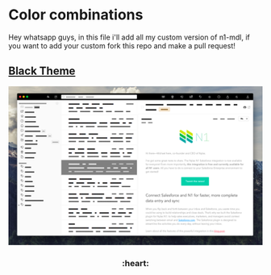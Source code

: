 # Color combinations
Hey whatsapp guys, in this file i'll add all my custom version of n1-mdl, if you want to add your custom fork this repo and make a pull request!

## [Black Theme](https://github.com/Rawnly/n1-mdl/blob/master/docs/black.md)
![blacktheme](../img/black/email.png)

<h3 align="center"> :heart: </h3>

